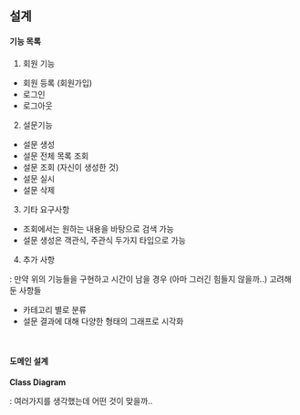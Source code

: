 ## 설계

#### 기능 목록
1. 회원 기능
* 회원 등록 (회원가입)
* 로그인
* 로그아웃


2. 설문기능
* 설문 생성
* 설문 전체 목록 조회
* 설문 조회 (자신이 생성한 것)
* 설문 실시
* 설문 삭제


3. 기타 요구사항
* 조회에서는 원하는 내용을 바탕으로 검색 가능
* 설문 생성은 객관식, 주관식 두가지 타입으로 가능


4. 추가 사항

: 만약 위의 기능들을 구현하고 시간이 남을 경우 (아마 그러긴 힘들지 않을까..) 고려해둔 사항들

* 카테고리 별로 분류
* 설문 결과에 대해 다양한 형태의 그래프로 시각화

<br/>



#### 도메인 설계

**Class Diagram**

: 여러가지를 생각했는데 어떤 것이 맞을까..
